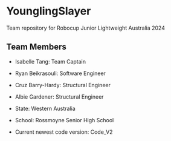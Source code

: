 # YounglingSlayer
Team repository for Robocup Junior Lightweight Australia 2024

## Team Members
- Isabelle Tang: Team Captain
- Ryan Beikrasouli: Software Engineer
- Cruz Barry-Hardy: Structural Engineer
- Albie Gardener: Structural Engineer

- State: Western Australia
- School: Rossmoyne Senior High School

- Current newest code version: Code_V2
